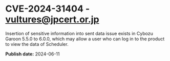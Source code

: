 # CVE-2024-31404 - vultures@jpcert.or.jp

Insertion of sensitive information into sent data issue exists in Cybozu Garoon 5.5.0 to 6.0.0, which may allow a user who can log in to the product to view the data of Scheduler.

**Publish date:** 2024-06-11
